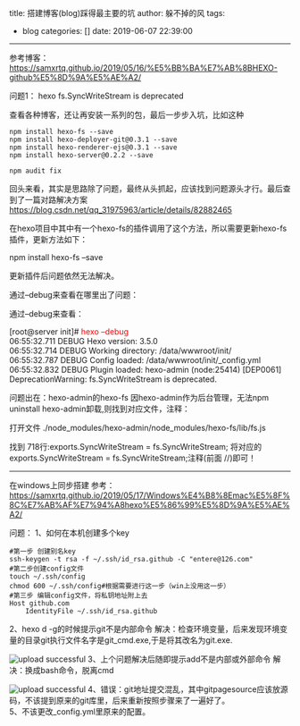title: 搭建博客(blog)踩得最主要的坑
author: 躲不掉的风
tags:
  - blog
categories: []
date: 2019-06-07 22:39:00
---
参考博客：https://samxrtq.github.io/2019/05/16/%E5%BB%BA%E7%AB%8BHEXO-github%E5%8D%9A%E5%AE%A2/


问题1：
hexo fs.SyncWriteStream is deprecated

查看各种博客，还让再安装一系列的包，最后一步步入坑，比如这种
```
npm install hexo-fs --save
npm install hexo-deployer-git@0.3.1 --save
npm install hexo-renderer-ejs@0.3.1 --save
npm install hexo-server@0.2.2 --save

npm audit fix

```
回头来看，其实是思路除了问题，最终从头抓起，应该找到问题源头才行。最后查到了一篇对路解决方案
https://blog.csdn.net/qq_31975963/article/details/82882465

在hexo项目中其中有一个hexo-fs的插件调用了这个方法，所以需要更新hexo-fs插件，更新方法如下：

npm install hexo-fs –save

更新插件后问题依然无法解决。

通过–debug来查看在哪里出了问题：

通过–debug来查看：

[root@server init]# <font color=red> hexo –debug</font>   
06:55:32.711 DEBUG Hexo version: 3.5.0  
06:55:32.714 DEBUG Working directory: /data/wwwroot/init/  
06:55:32.787 DEBUG Config loaded: /data/wwwroot/init/_config.yml
06:55:32.832 DEBUG Plugin loaded: hexo-admin
(node:25414) [DEP0061] DeprecationWarning: fs.SyncWriteStream is deprecated.

问题出在：hexo-admin的hexo-fs
因hexo-admin作为后台管理，无法npm uninstall hexo-admin卸载,则找到对应文件，注释：

打开文件
./node_modules/hexo-admin/node_modules/hexo-fs/lib/fs.js

找到 718行:exports.SyncWriteStream = fs.SyncWriteStream;
将对应的exports.SyncWriteStream = fs.SyncWriteStream;注释(前面 //)即可！

------------------
在windows上同步搭建
参考：https://samxrtq.github.io/2019/05/17/Windows%E4%B8%8Emac%E5%8F%8C%E7%AB%AF%E7%94%A8hexo%E5%86%99%E5%8D%9A%E5%AE%A2/

问题：
1、如何在本机创建多个key
```
#第一步 创建别名key
ssh-keygen -t rsa -f ~/.ssh/id_rsa.github -C "entere@126.com" 
#第二步创建config文件
touch ~/.ssh/config
chmod 600 ~/.ssh/config#根据需要进行这一步（win上没用这一步）
#第三步 编辑config文件，将私钥地址附上去
Host github.com
    IdentityFile ~/.ssh/id_rsa.github

```
2、hexo d -g的时候提示git不是内部命令
解决：检查环境变量，后来发现环境变量的目录git执行文件名字是git_cmd.exe,于是将其改名为git.exe.

![upload successful](\images\pasted-29.png)
3、上个问题解决后随即提示add不是内部或外部命令
解决：换成bash命令，脱离cmd

 
![upload successful](\images\pasted-30.png)
4、错误：git地址提交混乱，其中gitpagesource应该放源码，不该提到原来的git库里，后来重新按照步骤来了一遍好了。  
5、不该更改_config.yml里原来的配置。